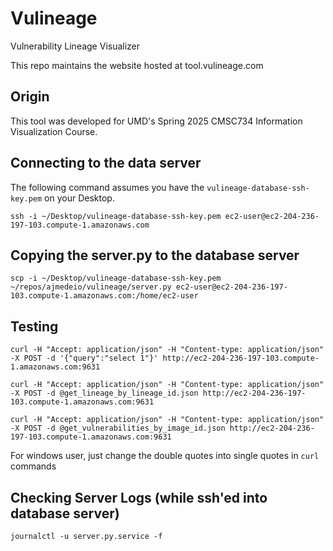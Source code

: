# Vulineage
Vulnerability Lineage Visualizer

This repo maintains the website hosted at tool.vulineage.com

## Origin
This tool was developed for UMD's Spring 2025 CMSC734 Information Visualization Course.

## Connecting to the data server
The following command assumes you have the `vulineage-database-ssh-key.pem` on your Desktop.

`ssh -i ~/Desktop/vulineage-database-ssh-key.pem ec2-user@ec2-204-236-197-103.compute-1.amazonaws.com`

## Copying the server.py to the database server
`scp -i ~/Desktop/vulineage-database-ssh-key.pem ~/repos/ajmedeio/vulineage/server.py ec2-user@ec2-204-236-197-103.compute-1.amazonaws.com:/home/ec2-user`

## Testing
`curl -H "Accept: application/json" -H "Content-type: application/json" -X POST -d '{"query":"select 1"}' http://ec2-204-236-197-103.compute-1.amazonaws.com:9631`

`curl -H "Accept: application/json" -H "Content-type: application/json" -X POST -d @get_lineage_by_lineage_id.json http://ec2-204-236-197-103.compute-1.amazonaws.com:9631`

`curl -H "Accept: application/json" -H "Content-type: application/json" -X POST -d @get_vulnerabilities_by_image_id.json http://ec2-204-236-197-103.compute-1.amazonaws.com:9631`

For windows user, just change the double quotes into single quotes in `curl` commands

## Checking Server Logs (while ssh'ed into database server)
`journalctl -u server.py.service -f`
